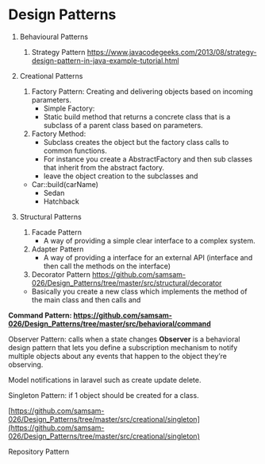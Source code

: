 # Design  Patterns

 1. Behavioural Patterns
	 1. Strategy Pattern
  https://www.javacodegeeks.com/2013/08/strategy-design-pattern-in-java-example-tutorial.html
  
  
  
 2. Creational Patterns
	 1. Factory Pattern:  Creating and delivering objects based on incoming parameters. 
		- Simple Factory:
		- Static build method that returns a concrete class that is a subclass of a parent class based on parameters. 
	2. Factory Method:
		- Subclass creates the object but the factory class calls to common functions. 
		- For instance you create a AbstractFactory and then sub classes that inherit from the abstract factory. 
		- leave the object creation to the subclasses and  
	- Car::build(carName)
		- Sedan
		- Hatchback 
	
3. Structural Patterns
	 1. Facade Pattern 
		- A way of providing a simple clear interface to a complex system. 
	 2. Adapter Pattern
		- A way of providing a interface for an external API (interface and then call the methods on the interface)
	 3. Decorator Pattern https://github.com/samsam-026/Design_Patterns/tree/master/src/structural/decorator
	- Basically you create a new class which implements the method of the main class and then calls and 


**Command Pattern: https://github.com/samsam-026/Design_Patterns/tree/master/src/behavioral/command**

Observer Pattern: calls when a state changes
**Observer** is a behavioral design pattern that lets you define a subscription mechanism to notify multiple objects about any events that happen to the object they’re observing.

Model notifications in laravel such as create update delete.

Singleton Pattern: if 1 object should be created for a class.

[https://github.com/samsam-026/Design_Patterns/tree/master/src/creational/singleton](https://github.com/samsam-026/Design_Patterns/tree/master/src/creational/singleton)



Repository Pattern
